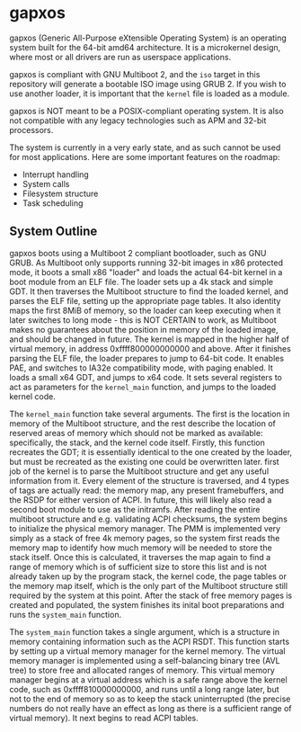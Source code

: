 # gapxos

gapxos (Generic All-Purpose eXtensible Operating System) is an operating
system built for the 64-bit amd64 architecture. It is a microkernel
design, where most or all drivers are run as userspace applications.

gapxos is compliant with GNU Multiboot 2, and the `iso` target in this
repository will generate a bootable ISO image using GRUB 2. If you wish
to use another loader, it is important that the `kernel` file is loaded
as a module.

gapxos is NOT meant to be a POSIX-compliant operating system. It is also
not compatible with any legacy technologies such as APM and 32-bit
processors.

The system is currently in a very early state, and as such cannot be
used for most applications. Here are some important features on the
roadmap:

- Interrupt handling
- System calls
- Filesystem structure
- Task scheduling

## System Outline

gapxos boots using a Multiboot 2 compliant bootloader, such as GNU GRUB.
As Multiboot only supports running 32-bit images in x86 protected mode,
it boots a small x86 "loader" and loads the actual 64-bit kernel in a
boot module from an ELF file. The loader sets up a 4k stack and
simple GDT. It then traverses the Multiboot structure to find the
loaded kernel, and parses the ELF file, setting up the appropriate page
tables. It also identity maps the first 8MiB of memory, so the loader
can keep executing when it later switches to long mode - this is NOT
CERTAIN to work, as Multiboot makes no guarantees about the position in
memory of the loaded image, and should be changed in future. The kernel
is mapped in the higher half of virtual memory, in address
0xffff800000000000 and above. After it finishes parsing the ELF file,
the loader prepares to jump to 64-bit code. It enables PAE, and switches
to IA32e compatibility mode, with paging enabled. It loads a small x64
GDT, and jumps to x64 code. It sets several registers to act as
parameters for the `kernel_main` function, and jumps to the loaded
kernel code.

The `kernel_main` function take several arguments. The first is the
location in memory of the Multiboot structure, and the rest describe the
location of reserved areas of memory which should not be marked as
available: specifically, the stack, and the kernel code itself. Firstly,
this function recreates the GDT; it is essentially identical to the one
created by the loader, but must be recreated as the existing one could
be overwritten later.  first job of the kernel is to parse the Multiboot
structure and get any useful information from it. Every element of the
structure is traversed, and 4 types of tags are actually read: the
memory map, any present framebuffers, and the RSDP for either version of
ACPI. In future, this will likely also read a second boot module to use
as the initramfs.  After reading the entire multiboot structure and e.g.
validating ACPI checksums, the system begins to initialize the physical
memory manager.  The PMM is implemented very simply as a stack of free
4k memory pages, so the system first reads the memory map to identify
how much memory will be needed to store the stack itself. Once this is
calculated, it traverses the map again to find a range of memory which
is of sufficient size to store this list and is not already taken up by
the program stack, the kernel code, the page tables or the memory map
itself, which is the only part of the Multiboot structure still required
by the system at this point. After the stack of free memory pages is
created and populated, the system finishes its inital boot preparations
and runs the `system_main` function.

The `system_main` function takes a single argument, which is a structure
in memory containing information such as the ACPI RSDT. This function
starts by setting up a virtual memory manager for the kernel memory.
The virtual memory manager is implemented using a self-balancing binary
tree (AVL tree) to store free and allocated ranges of memory. This
virtual memory manager begins at a virtual address which is a safe range
above the kernel code, such as 0xffff810000000000, and runs until a long
range later, but not to the end of memory so as to keep the stack
uninterrupted (the precise numbers do not really have an effect as long
as there is a sufficient range of virtual memory). It next begins to
read ACPI tables.
